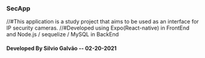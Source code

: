 ### SecApp ###
//#This application is a study project that aims to be used as an interface for IP security cameras.
//#Developed using Expo(React-native) in FrontEnd and Node.js / sequelize / MySQL in BackEnd  


#### Developed By Silvio Galvão -- 02-20-2021 ####
